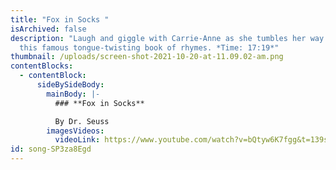 ```yaml
---
title: "Fox in Socks "
isArchived: false
description: "Laugh and giggle with Carrie-Anne as she tumbles her way through
  this famous tongue-twisting book of rhymes. *Time: 17:19*"
thumbnail: /uploads/screen-shot-2021-10-20-at-11.09.02-am.png
contentBlocks:
  - contentBlock:
      sideBySideBody:
        mainBody: |-
          ### **Fox in Socks**

          By Dr. Seuss
        imagesVideos:
          videoLink: https://www.youtube.com/watch?v=bQtyw6K7fgg&t=139s
id: song-SP3za8Egd
---
```

